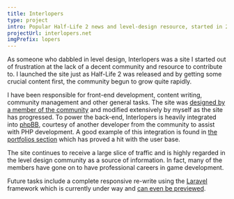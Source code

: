 ```yaml
---
title: Interlopers
type: project
intro: Popular Half-Life 2 news and level-design resource, started in 2004. Owned and maintained by me
projectUrl: interlopers.net
imgPrefix: lopers
---
```


As someone who dabbled in level design, Interlopers was a site I started out of frustration at the lack of a decent community and resource to contribute to. I launched the site just as Half-Life 2 was released and by getting some crucial content first, the community begun to grow quite rapidly.

I have been responsible for front-end development, content writing, community management and other general tasks. The site was [designed by a member of the community](http://jasard.co.uk/) and modified extensively by myself as the site has progressed. To power the back-end, Interlopers is heavily integrated into [phpBB](http://www.phpbb.com/), courtesy of another developer from the community to assist with PHP development. A good example of this integration is found in [the portfolios section](http://www.interlopers.net/portfolios) which has proved a hit with the user base.

The site continues to receive a large slice of traffic and is highly regarded in the level design community as a source of information. In fact, many of the members have gone on to have professional careers in game development.

Future tasks include a complete responsive re-write using the [Laravel](http://laravel.com/) framework which is currently under way and [can even be previewed](http://stage.interlopers.net/).